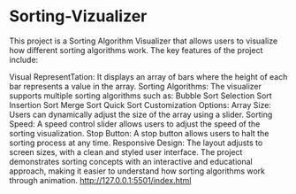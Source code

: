 # Sorting-Vizualizer
This project is a Sorting Algorithm Visualizer that allows users to visualize how different sorting algorithms work. The key features of the project include:

Visual RepresentTation: It displays an array of bars where the height of each bar represents a value in the array.
Sorting Algorithms: The visualizer supports multiple sorting algorithms such as:
Bubble Sort
Selection Sort
Insertion Sort
Merge Sort
Quick Sort
Customization Options:
Array Size: Users can dynamically adjust the size of the array using a slider.
Sorting Speed: A speed control slider allows users to adjust the speed of the sorting visualization.
Stop Button: A stop button allows users to halt the sorting process at any time.
Responsive Design: The layout adjusts to screen sizes, with a clean and styled user interface.
The project demonstrates sorting concepts with an interactive and educational approach, making it easier to understand how sorting algorithms work through animation.
http://127.0.0.1:5501/index.html
